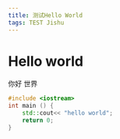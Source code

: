 ```yaml
---
title: 测试Hello World
tags: TEST Jishu
---
```

# Hello world

你好 世界

```cpp
#include <iostream>
int main () {
    std::cout<< "hello world";
    return 0;
}
```